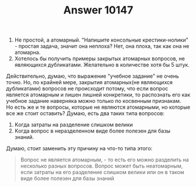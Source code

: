 ﻿---
title: "Answer 10147"
se.owner.user_id: 337682
se.owner.display_name: "Miron"
se.owner.link: "https://ru.meta.stackoverflow.com/users/337682/miron"
se.answer_id: 10147
se.question_id: 10141
se.post_type: answer
se.is_accepted: False
---
<ol>
<li>Не простой, а атомарный. "Напишите консольные крестики-нолики" - простая задача, значит она неплоха? Нет, она плоха, так как она не атомарна.  </li>
<li>Хотелось бы получить примеры закрытых атомарных вопросов, не являющихся дубликатами. Желательно в количестве хотя бы 5 штук.  </li>
</ol>

<p>Действительно, думаю, что выражение "учебное задание" не очень точно. Но, по крайней мере, закрытия атомарных(не являющихся дубликатами) вопросов не происходит потому, что если вопрос является атомарным и лишен лишней конкретики, то распознать его как учебное задание наверняка можно только по косвенным признакам.<br>
Но есть же и те вопросы, которые не являются атомарными, но которые все же стоит оставить? Думаю, есть два таких типа вопросов:  </p>

<ol>
<li>Kогда затраты на разделение слишком велики  </li>
<li>Kогда вопрос в неразделенном виде более полезен для базы знаний.</li>
</ol>

<p>Думаю, стоит заменить эту причину на что-то типа этого:</p>

<blockquote>
  <p>Вопрос не является атомарным, - то есть его можно разделить на несколько разных вопросов. Вопрос может быть неатомарным, если затраты на его разделение слишком велики или он в таком виде более полезен для базы знаний</p>
</blockquote>
